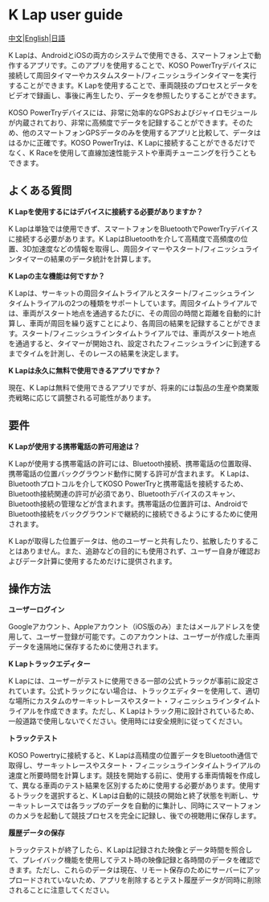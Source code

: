 # K Lap user guide

[中文](https://koso-app.github.io/KOSO-Apps/klap_how_to)|[English](https://koso-app.github.io/KOSO-Apps/klap_how_to_en)|[日語](https://koso-app.github.io/KOSO-Apps/klap_how_to_jp)

K Lapは、AndroidとiOSの両方のシステムで使用できる、スマートフォン上で動作するアプリです。このアプリを使用することで、KOSO PowerTryデバイスに接続して周回タイマーやカスタムスタート/フィニッシュラインタイマーを実行することができます。K Lapを使用することで、車両競技のプロセスとデータをビデオで録画し、事後に再生したり、データを参照したりすることができます。

KOSO PowerTryデバイスには、非常に効率的なGPSおよびジャイロモジュールが内蔵されており、非常に高頻度でデータを記録することができます。そのため、他のスマートフォンGPSデータのみを使用するアプリと比較して、データははるかに正確です。KOSO PowerTryは、K Lapに接続することができるだけでなく、K Raceを使用して直線加速性能テストや車両チューニングを行うこともできます。

## よくある質問

**K Lapを使用するにはデバイスに接続する必要がありますか？**

K Lapは単独では使用できず、スマートフォンをBluetoothでPowerTryデバイスに接続する必要があります。K LapはBluetoothを介して高精度で高頻度の位置、3D加速度などの情報を取得し、周回タイマーやスタート/フィニッシュラインタイマーの結果のデータ統計を計算します。



**K Lapの主な機能は何ですか？**

K Lapは、サーキットの周回タイムトライアルとスタート/フィニッシュラインタイムトライアルの2つの種類をサポートしています。周回タイムトライアルでは、車両がスタート地点を通過するたびに、その周回の時間と距離を自動的に計算し、車両が周回を繰り返すことにより、各周回の結果を記録することができます。スタート/フィニッシュラインタイムトライアルでは、車両がスタート地点を通過すると、タイマーが開始され、設定されたフィニッシュラインに到達するまでタイムを計測し、そのレースの結果を決定します。



**K Lapは永久に無料で使用できるアプリですか？**

現在、K Lapは無料で使用できるアプリですが、将来的には製品の生産や商業販売戦略に応じて調整される可能性があります。

## 要件

**K Lapが使用する携帯電話の許可用途は？**

K Lapが使用する携帯電話の許可には、Bluetooth接続、携帯電話の位置取得、携帯電話の位置バックグラウンド動作に関する許可が含まれます。 K Lapは、Bluetoothプロトコルを介してKOSO PowerTryと携帯電話を接続するため、Bluetooth接続関連の許可が必須であり、Bluetoothデバイスのスキャン、Bluetooth接続の管理などが含まれます。携帯電話の位置許可は、AndroidでBluetooth接続をバックグラウンドで継続的に接続できるようにするために使用されます。

K Lapが取得した位置データは、他のユーザーと共有したり、拡散したりすることはありません。また、追跡などの目的にも使用されず、ユーザー自身が確認およびデータ計算に使用するためだけに提供されます。



## 操作方法

**ユーザーログイン**

Googleアカウント、Appleアカウント（iOS版のみ）またはメールアドレスを使用して、ユーザー登録が可能です。このアカウントは、ユーザーが作成した車両データを遠隔地に保存するために使用されます。



**K Lapトラックエディター**

K Lapには、ユーザーがテストに使用できる一部の公式トラックが事前に設定されています。公式トラックにない場合は、トラックエディターを使用して、適切な場所にカスタムのサーキットレースやスタート・フィニッシュラインタイムトライアルを作成できます。ただし、K Lapはトラック用に設計されているため、一般道路で使用しないでください。使用時には安全規則に従ってください。



**トラックテスト**

KOSO Powertryに接続すると、K Lapは高精度の位置データをBluetooth通信で取得し、サーキットレースやスタート・フィニッシュラインタイムトライアルの速度と所要時間を計算します。競技を開始する前に、使用する車両情報を作成して、異なる車両のテスト結果を区別するために使用する必要があります。使用するトラックを選択すると、K Lapは自動的に競技の開始と終了状態を判断し、サーキットレースでは各ラップのデータを自動的に集計し、同時にスマートフォンのカメラを起動して競技プロセスを完全に記録し、後での視聴用に保存します。



**履歴データの保存**

トラックテストが終了したら、K Lapは記録された映像とデータ時間を照合して、プレイバック機能を使用してテスト時の映像記録と各時間のデータを確認できます。ただし、これらのデータは現在、リモート保存のためにサーバーにアップロードされていないため、アプリを削除するとテスト履歴データが同時に削除されることに注意してください。